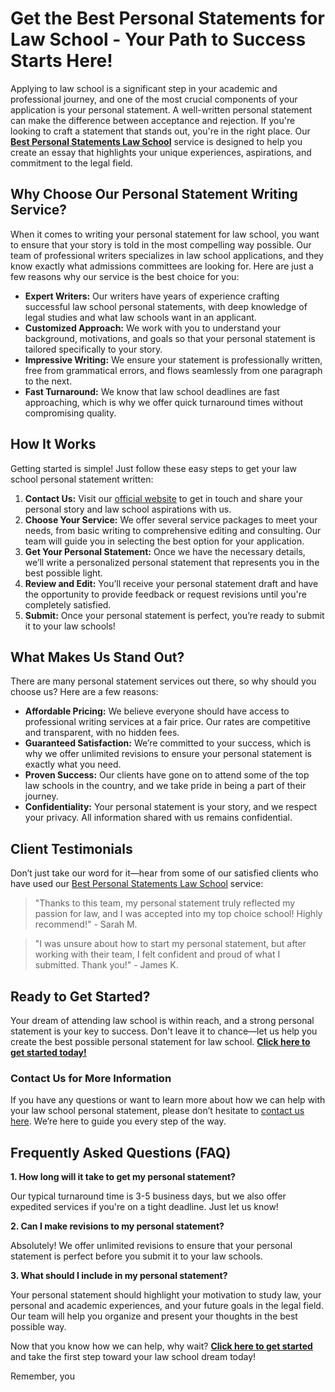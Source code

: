 # Get the Best Personal Statements for Law School - Your Path to Success Starts Here!

Applying to law school is a significant step in your academic and professional journey, and one of the most crucial components of your application is your personal statement. A well-written personal statement can make the difference between acceptance and rejection. If you're looking to craft a statement that stands out, you're in the right place. Our **[Best Personal Statements Law School](https://tinyurl.com/topessay?keyword=best+personal+statements+law+school)** service is designed to help you create an essay that highlights your unique experiences, aspirations, and commitment to the legal field.

## Why Choose Our Personal Statement Writing Service?

When it comes to writing your personal statement for law school, you want to ensure that your story is told in the most compelling way possible. Our team of professional writers specializes in law school applications, and they know exactly what admissions committees are looking for. Here are just a few reasons why our service is the best choice for you:

- **Expert Writers:** Our writers have years of experience crafting successful law school personal statements, with deep knowledge of legal studies and what law schools want in an applicant.
- **Customized Approach:** We work with you to understand your background, motivations, and goals so that your personal statement is tailored specifically to your story.
- **Impressive Writing:** We ensure your statement is professionally written, free from grammatical errors, and flows seamlessly from one paragraph to the next.
- **Fast Turnaround:** We know that law school deadlines are fast approaching, which is why we offer quick turnaround times without compromising quality.

## How It Works

Getting started is simple! Just follow these easy steps to get your law school personal statement written:

1. **Contact Us:** Visit our [official website](https://tinyurl.com/topessay?keyword=best+personal+statements+law+school) to get in touch and share your personal story and law school aspirations with us.
2. **Choose Your Service:** We offer several service packages to meet your needs, from basic writing to comprehensive editing and consulting. Our team will guide you in selecting the best option for your application.
3. **Get Your Personal Statement:** Once we have the necessary details, we’ll write a personalized personal statement that represents you in the best possible light.
4. **Review and Edit:** You’ll receive your personal statement draft and have the opportunity to provide feedback or request revisions until you're completely satisfied.
5. **Submit:** Once your personal statement is perfect, you’re ready to submit it to your law schools!

## What Makes Us Stand Out?

There are many personal statement services out there, so why should you choose us? Here are a few reasons:

- **Affordable Pricing:** We believe everyone should have access to professional writing services at a fair price. Our rates are competitive and transparent, with no hidden fees.
- **Guaranteed Satisfaction:** We’re committed to your success, which is why we offer unlimited revisions to ensure your personal statement is exactly what you need.
- **Proven Success:** Our clients have gone on to attend some of the top law schools in the country, and we take pride in being a part of their journey.
- **Confidentiality:** Your personal statement is your story, and we respect your privacy. All information shared with us remains confidential.

## Client Testimonials

Don’t just take our word for it—hear from some of our satisfied clients who have used our [Best Personal Statements Law School](https://tinyurl.com/topessay?keyword=best+personal+statements+law+school) service:

> "Thanks to this team, my personal statement truly reflected my passion for law, and I was accepted into my top choice school! Highly recommend!" - Sarah M.

> "I was unsure about how to start my personal statement, but after working with their team, I felt confident and proud of what I submitted. Thank you!" - James K.

## Ready to Get Started?

Your dream of attending law school is within reach, and a strong personal statement is your key to success. Don't leave it to chance—let us help you create the best possible personal statement for law school. **[Click here to get started today!](https://tinyurl.com/topessay?keyword=best+personal+statements+law+school)**

### Contact Us for More Information

If you have any questions or want to learn more about how we can help with your law school personal statement, please don’t hesitate to [contact us here](https://tinyurl.com/topessay?keyword=best+personal+statements+law+school). We’re here to guide you every step of the way.

## Frequently Asked Questions (FAQ)

**1. How long will it take to get my personal statement?**

Our typical turnaround time is 3-5 business days, but we also offer expedited services if you're on a tight deadline. Just let us know!

**2. Can I make revisions to my personal statement?**

Absolutely! We offer unlimited revisions to ensure that your personal statement is perfect before you submit it to your law schools.

**3. What should I include in my personal statement?**

Your personal statement should highlight your motivation to study law, your personal and academic experiences, and your future goals in the legal field. Our team will help you organize and present your thoughts in the best possible way.

Now that you know how we can help, why wait? **[Click here to get started](https://tinyurl.com/topessay?keyword=best+personal+statements+law+school)** and take the first step toward your law school dream today!

Remember, you
